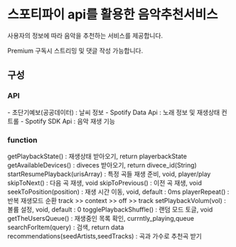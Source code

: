 <h1>스포티파이 api를 활용한 음악추천서비스</h1> 
<p>사용자의 정보에 따라 음악을 추천하는 서비스를 제공합니다.</p>
<p>Premium 구독시 스트리밍 및 댓글 작성 가능합니다.</P>
<h2> 구성</h2>
<h3> API</h3>
- 초단기예보(공공데이터) : 날씨 정보
- Spotify Data Api : 노래 정보 및 재생상태 컨트롤
- Spotify SDK Api : 음악 재생 기능

<h3> function </h3>
getPlaybackState() : 재생상태 받아오기, return playerbackState
getAvailableDevices() : diveces 받아오기, return divece_id(String)
startResumePlayback(urisArray) : 특정 곡들 재생 준비, void, player/play
skipToNext() : 다음 곡 재생, void
skipToPrevious() : 이전 곡 재생, void
seekToPosition(position) : 재생 시간 이동, void, default : 0ms
playerRepeat() : 반복 재생모드 순환 track >> context >> off >> track
setPlaybackVolum(vol) : 볼륨 설정, void, default : 0
togglePlaybackShuffle() : 랜덤 모드 토글, void
getTheUsersQueue() : 재생중인 목록 확인, currntly_playing,queue
searchForItem(query) : 검색, return data
recommendations(seedArtists,seedTracks) : 곡과 가수로 추천곡 받기


  
